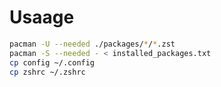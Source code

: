 # Usaage

```bash
pacman -U --needed ./packages/*/*.zst
pacman -S --needed - < installed_packages.txt
cp config ~/.config
cp zshrc ~/.zshrc
```
